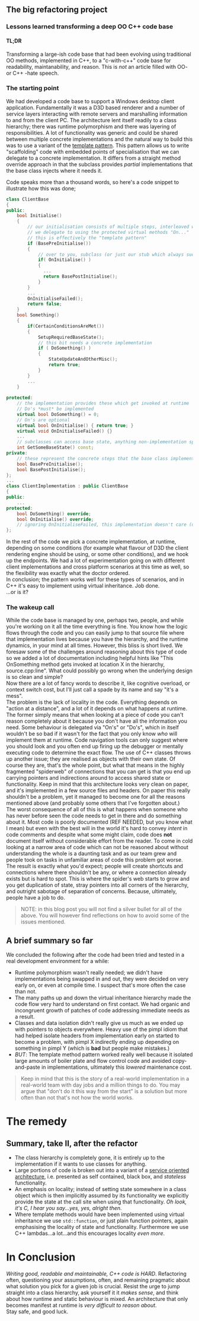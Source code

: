 ## The big refactoring project
### Lessons learned transforming a deep OO C++ code base

#### TL;DR
Transforming a large-ish code base that had been evolving using traditional OO methods, implemented in C++, to a "c-with-c++" code base for readability, maintanability, and reason.
This is *not* an article filled with OO- or C++ -hate speech.

### The starting point
We had developed a code base to support a Windows desktop client application. Fundamentally it was a D3D based renderer and a number 
of service layers interacting with remote servers and marshalling information to and from the client PC.
The architecture lent itself readily to a class hierarchy; there was runtime polymorphism and there was layering of responsibilities.
A lot of functionality was generic and could be shared between multiple concrete implementations and the natural way to build this was 
to use a variant of the [template pattern](https://en.wikipedia.org/wiki/Template_method_pattern). This pattern allows us to write "scaffolding" code with embedded points of specialisation that we can delegate to a concrete implementation. It differs from a straight method override approach in that the subclass provides *partial* implementations that the base class injects where it needs it.

Code speaks more than a thousand words, so here's a code snippet to illustrate how this was done;

```c++
class ClientBase
{
public:
    bool Initialise()
    {
        // our initialisation consists of multiple steps, interleaved with "implementation specifics", which 
        // we delegate to using the protected virtual methods "On..."
        // this is effectively the "template pattern"
        if (BasePreInitialise())
        {
            // over to you, subclass (or just our stub which always succeeds)
            if( OnInitialise() )
            {
              ...
              return BasePostInitialise();
            }
        }
        ...
        OnInitialiseFailed();
        return false;
    }
    bool Something()
    {
        if(CertainConditionsAreMet())
        {
            SetupRequiredBaseState();
            // this bit needs a concrete implementation
            if ( DoSomething() )
            {
                StateUpdateAndOtherMisc();
                return true;
            }
        }
        ...
    }
    
protected:
    // the implementation provides these which get invoked at runtime
    // Do's *must* be implemented
    virtual bool DoSomething() = 0;
    // On's are optional
    virtual bool OnInitialise() { return true; }
    virtual void OnInitialiseFailed() {}
    ...
    // subclasses can access base state, anything non-implementation specific
    int GetSomeBaseState() const;
private:
    // these represent the concrete steps that the base class implements, into which subclass implementation is injected
    bool BasePreInitialise();
    bool BasePostInitialise();
};
...
class ClientImplementation : public ClientBase
{
public:
    ...
protected:
    bool DoSomething() override;
    bool OnInitialise() override;
    // ignoring OnInitialiseFailed, this implementation doesn't care (others might)
};
```
In the rest of the code we pick a concrete implementation, at runtime, depending on some conditions (for example what flavour of D3D the client rendering engine should be using, or some other conditions), and we hook up the endpoints. We had a lot of experimentation going on with different client implementations and cross platform scenarios at this time as well, so the flexibility was exactly what the doctor ordered. 
<br/>
In conclusion; the pattern works well for these types of scenarios, and in C++ it's easy to implement using virtual inheritance. 
Job done.
<br/>
...or is it?

### The wakeup call
While the code base is managed by one, perhaps two, people, and while you're working on it all the time everything is fine. You know how the logic flows through the code and you can easily jump to that source file where that implementation lives because you have the hierarchy, and the runtime dynamics, in your mind at all times. 
However, this bliss is short lived. 
We foresaw some of the challenges around reasoning about this type of code so we added a lot of documentation including helpful hints like "This OnSomething method gets invoked at location X in the hierarchy, source.cpp:line". What could possibly go wrong when the underlying design is so clean and simple?
<br/>
Now there are a lot of fancy words to describe it, like cognitive overload, or context switch cost, but I'll just call a spade by its name and say "it's a mess".
<br/>
The problem is the lack of locality in the code. Everything depends on "action at a distance", and a lot of it depends on what happens at runtime. The former simply means that when looking at a piece of code you can't reason completely about it because you don't have all the information you need. Some behaviour is delegated via "On's" or "Do's", which in itself wouldn't be so bad if it wasn't for the fact that you only know *who* will implement them at runtime. Code navigation tools can only suggest where you should look and you often end up firing up the debugger or mentally executing code to determine the exact flow. 
The use of C++ classes throws up another issue; they are realised as objects with their own state. Of course they are, that's the whole point, but what that means in the highly fragmented "spiderweb" of connections that you can get is that you end up carrying pointers and indirections around to access shared state or functionality. Keep in mind that this architecture looks very clean on paper, and it's implemented in a few source files and headers. On paper this really shouldn't be a problem, yet it managed to become one for all the reasons mentioned above (and probably some others that I've forgotten about.)
<br/>
The worst consequence of all of this is what happens when someone who has never before seen the code needs to get in there and do something about it. Most code is poorly documented (REF NEEDED, but you know what I mean) but even with the best will in the world it's hard to convey *intent* in code comments and despite what some might claim, code does **not** document itself without considerable effort from the reader. To come in cold looking at a narrow area of code which can not be reasoned about without understanding the whole is a daunting task and as our team grew and people took on tasks in unfamiliar areas of code this problem got worse. 
The result is exactly what you'd expect; people will create shortcuts and connections where there shouldn't be any, or where a connection already exists but is hard to spot. This is where the spider's web starts to grow and you get duplication of state, stray pointers into all corners of the hierarchy, and outright sabotage of separation of concerns. Because, ultimately, people have a job to do.
<br/>
> NOTE: in this blog post you will not find a silver bullet for all of the above. You will however find reflections on how to avoid some of the issues mentioned.

## A brief summary so far
We concluded the following after the code had been tried and tested in a real development environment for a while:
* Runtime polymorphism wasn't really needed; we didn't have implementations being swapped in and out, they were decided on very early on, or even at compile time. I suspect that's more often the case than not.
* The many paths up and down the virtual inheritance hierarchy made the code flow very hard to understand on first contact. We had organic and incongruent growth of patches of code addressing immediate needs as a result.
* Classes and data isolation didn't really give us much as we ended up with pointers to objects everywhere. Heavy use of the pimpl idiom that had helped isolate headers from implementation early on started to become a problem, with pimpl X indirectly ending up depending on something in pimpl Y (which is **bad** but people make mistakes.)
* *BUT*: The template method pattern worked really well because it isolated large amounts of boiler plate and flow control code and avoided copy-and-paste in implementations, ultimately this *lowered* maintenance cost. 

> Keep in mind that this is the story of a real-world implementation in a real-world team with day jobs and a million things to do. You may argue that "don't do it this way from the start" is a solution but more often than not that's not how the world works.

# The remedy


## Summary, take II, after the refactor
* The class hierarchy is completely gone, it is entirely up to the implementation if it wants to use classes for anything.
* Large portions of code is broken out into a variant of a [service oriented architecture](https://en.wikipedia.org/wiki/Service-oriented_architecture), i.e. presented as self contained, black box, and *stateless* functionality. 
* An emphasis on locality; instead of setting state somewhere in a class object which is then implicitly assumed by its functionality we explicitly provide the state at the call site when using that functionality. *Oh look, it's C, I hear you say...yes, yes, alright then*.
* Where template methods would have been implemented using virtual inheritance we use ```std::function```, or just plain function pointers, again emphasising the locality of state and functionality. Furthermore we use C++ lambdas...a lot...and this encourages locality *even more*.

# In Conclusion
*Writing good, readable and maintainable, C++ code is HARD*. Refactoring often, questioning your assumptions, often, and remaining pragmatic about what solution you pick for a given job is crucial. Resist the urge to jump straight into a class hierarchy, ask yourself it it *makes sense*, and think about how runtime and static behaviour is mixed. An architecture that only becomes manifest at runtime is *very difficult to reason about*. 
<br/>
Stay safe, and good luck.

